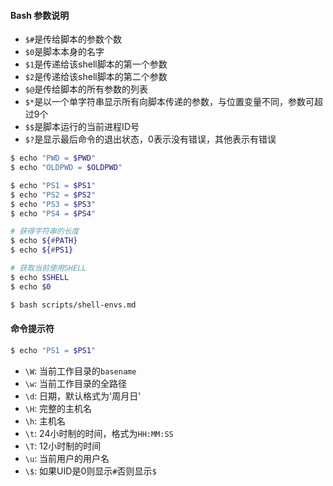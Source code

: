 #### Bash 参数说明

- `$#`是传给脚本的参数个数
- `$0`是脚本本身的名字
- `$1`是传递给该shell脚本的第一个参数
- `$2`是传递给该shell脚本的第二个参数
- `$@`是传给脚本的所有参数的列表
- `$*`是以一个单字符串显示所有向脚本传递的参数，与位置变量不同，参数可超过9个
- `$$`是脚本运行的当前进程ID号
- `$?`是显示最后命令的退出状态，0表示没有错误，其他表示有错误

```bash
$ echo "PWD = $PWD"
$ echo "OLDPWD = $OLDPWD"

$ echo "PS1 = $PS1"                   
$ echo "PS2 = $PS2"                   
$ echo "PS3 = $PS3"                   
$ echo "PS4 = $PS4"    
```

```bash
# 获得字符串的长度
$ echo ${#PATH}
$ echo ${#PS1}

# 获取当前使用SHELL
$ echo $SHELL
$ echo $0
```


```bash
$ bash scripts/shell-envs.md
```

#### 命令提示符

```bash
$ echo "PS1 = $PS1"
```

- `\W`: 当前工作目录的`basename`
- `\w`: 当前工作目录的全路径
- `\d`: 日期，默认格式为'周月日'
- `\H`: 完整的主机名
- `\h`: 主机名
- `\t`: 24小时制的时间，格式为`HH:MM:SS`
- `\T`: 12小时制的时间
- `\u`: 当前用户的用户名
- `\$`: 如果UID是0则显示`#`否则显示`$`
